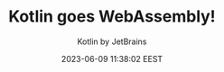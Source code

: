---
link: "https://www.youtube.com/watch?v=oIbX7nrSTPQ"
title: "Kotlin goes WebAssembly!"
image: "https://i.ytimg.com/vi/oIbX7nrSTPQ/maxresdefault.jpg"
author: "Kotlin by JetBrains"
author_link: "http://www.youtube.com/@Kotlin"
date: 2023-06-09 11:38:02 EEST
tags:
    - Kotlin
    - Programming
    - YouTube
    - Video
---